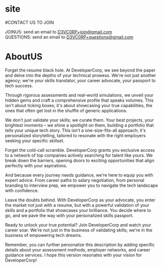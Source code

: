 # site

#CONTACT US TO JOIN

JOINUS: send an email to D3VC0RP+join@gmail.com <br>
QUESTIONS: send an email to D3VC0RP+questions@gmail.com

# AboutUS
  
Forget the resume black hole. At DeveloperCorp, we see beyond the paper and delve into the depths of your technical prowess. We're not just another agency; we're your skills translator, your career advocate, your passport to tech success.

Through rigorous assessments and real-world simulations, we unveil your hidden gems and craft a comprehensive profile that speaks volumes. This isn't about ticking boxes; it's about showcasing your true capabilities, the ones that often get lost in the shuffle of generic applications.

We don't just validate your skills; we curate them. Your best projects, your brightest moments – we shine a spotlight on them, building a portfolio that tells your unique tech story. This isn't a one-size-fits-all approach; it's personalized storytelling, tailored to resonate with the right employers seeking your specific skillset.

Forget the cold-call scramble. DeveloperCorp grants you exclusive access to a network of top companies actively searching for talent like yours. We break down the barriers, opening doors to exciting opportunities that align perfectly with your aspirations.

And because every journey needs guidance, we're here to equip you with expert advice. From career paths to salary negotiation, from personal branding to interview prep, we empower you to navigate the tech landscape with confidence.

Leave the doubts behind. With DeveloperCorp as your advocate, you enter the market not just with a resume, but with a powerful validation of your skills and a portfolio that showcases your brilliance. You decide where to go, and we pave the way with your personalized skills passport.

Ready to unlock your true potential? Join DeveloperCorp and watch your career soar. We're not just in the business of validating skills; we're in the business of empowering tech dreams.

Remember, you can further personalize this description by adding specific details about your assessment methods, employer networks, and career guidance services. I hope this version resonates with your vision for DeveloperCorp!

